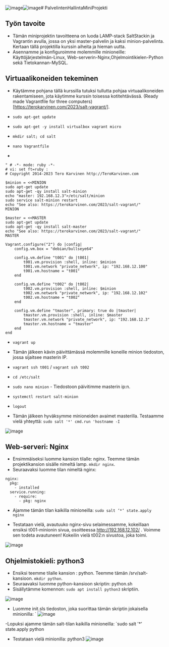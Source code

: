 ![image](https://github.com/WindoCode/PalvelintenHallintaMiniProjekti/assets/110290723/d3974b7f-dcae-44be-8fed-8432c308759c)![image](https://github.com/WindoCode/PalvelintenHallintaMiniProjekti/assets/110290723/d926f970-d708-48dd-ab43-a8d69559fb14)# PalvelintenHallintaMiniProjekti

## Työn tavoite
- Tämän miniprojektin tavoitteena on luoda LAMP-stack SaltStackin ja Vagrantin avulla, jossa on yksi master-palvelin ja kaksi minion-palvelinta. Kertaan tällä projektilla kurssin aiheita ja hieman uutta.
- Asennamme ja konfiguroimme molemmille minioneille: Käyttöjärjestelmän-Linux, Web-serverin-Nginx,Ohjelmointikielen-Python sekä Tietokannan-MySQL.

## Virtuaalikoneiden tekeminen

- Käytämme pohjana tällä kurssilla tutuksi tullutta pohjaa virtuaalikoneiden rakentamiseen, jota käytimme kurssin toisessa kotitehtävässä.
(Ready made Vagrantfile for three computers)[https://terokarvinen.com/2023/salt-vagrant/].

- `sudo apt-get update`
- `sudo apt-get -y install virtualbox vagrant micro`

- `mkdir salt; cd salt`
- `nano Vagrantfile`
- 
```
" # -*- mode: ruby -*-
# vi: set ft=ruby :
# Copyright 2014-2023 Tero Karvinen http://TeroKarvinen.com

$minion = <<MINION
sudo apt-get update
sudo apt-get -qy install salt-minion
echo "master: 192.168.12.3">/etc/salt/minion
sudo service salt-minion restart
echo "See also: https://terokarvinen.com/2023/salt-vagrant/"
MINION

$master = <<MASTER
sudo apt-get update
sudo apt-get -qy install salt-master
echo "See also: https://terokarvinen.com/2023/salt-vagrant/"
MASTER

Vagrant.configure("2") do |config|
	config.vm.box = "debian/bullseye64"

	config.vm.define "t001" do |t001|
		t001.vm.provision :shell, inline: $minion
		t001.vm.network "private_network", ip: "192.168.12.100"
		t001.vm.hostname = "t001"
	end

	config.vm.define "t002" do |t002|
		t002.vm.provision :shell, inline: $minion
		t002.vm.network "private_network", ip: "192.168.12.102"
		t002.vm.hostname = "t002"
	end

	config.vm.define "tmaster", primary: true do |tmaster|
		tmaster.vm.provision :shell, inline: $master
		tmaster.vm.network "private_network", ip: "192.168.12.3"
		tmaster.vm.hostname = "tmaster"
	end
end
```

- `vagrant up`

- Tämän jälkeen kävin päivittämässä molemmille koneille minion tiedoston, jossa sijaitsee masterin IP.
- `vagrant ssh t001` / `vagrant ssh t002`
- `cd /etc/salt`
- `sudo nano minion` - Tiedostoon päivitimme masterin ip:n.
- `systemctl restart salt-minion`
- `logout`

- Tämän jälkeen hyväksymme minioneiden avaimet masterilla. Testaamme vielä yhteyttä: `sudo salt '*' cmd.run 'hostname -I`

![image](https://github.com/WindoCode/PalvelintenHallintaMiniProjekti/assets/110290723/c7c4b125-8dea-49f7-9ba3-67e526ce3d69)


## Web-serveri: Nginx

- Ensimmäiseksi luomme kansion tilalle: nginx. Teemme tämän projektikansion sisälle nimeltä lamp. `mkdir nginx`.
- Seuraavaksi luomme tilan nimeltä nginx:

```
nginx:
  pkg:
    - installed
  service.running:
    - require:
      - pkg: nginx
```

- Ajamme tämän tilan kaikilla minioneilla: `sudo salt ’*’ state.apply nginx`

- Testataan vielä, avautuuko nginx-sivu selaimessamme, kokeillaan ensiksi t001-minionin sivua, osoitteessa http://192.168.12.102/ . Voimme sen todeta avautuneen! Kokeilin vielä t002:n sivustoa, joka toimi.

![image](https://github.com/WindoCode/PalvelintenHallintaMiniProjekti/assets/110290723/01176675-cd87-4e96-acae-83b5992242ff)

## Ohjelmistokieli: python3

- Ensiksi teemme tilalle kansion : python. Teemme tämän /srv/salt-kansioon. `mkdir python`.
- Seuraavaksi luomme python-kansioon skriptin: python.sh
- Sisällytämme komennon: `sudo apt install python3` skriptiin.

![image](https://github.com/WindoCode/PalvelintenHallintaMiniProjekti/assets/110290723/a0d466fe-8e6c-4959-9cb7-018f433909f6)

- Luomme init.sls tiedoston, joka suorittaa tämän skriptin jokaisella minionilla: `
![image](https://github.com/WindoCode/PalvelintenHallintaMiniProjekti/assets/110290723/73676acc-02d9-4933-bac6-fee71a52e567)

-Lopuksi ajamme tämän salt-tilan kaikilla minioneilla: `sudo salt '*' state.apply python

- Testataan vielä minionilla: python3
![image](https://github.com/WindoCode/PalvelintenHallintaMiniProjekti/assets/110290723/c9b96a91-efa3-4484-ad3b-d296dc0e47f6)


## 



